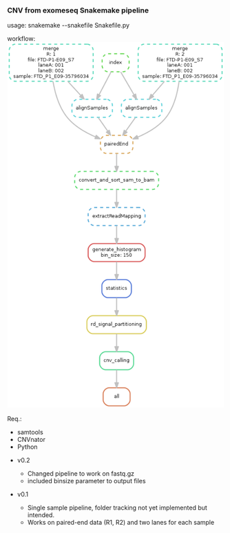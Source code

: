 
### CNV from exomeseq Snakemake pipeline

usage:
	snakemake --snakefile Snakefile.py

workflow:
	![alt workflow](https://raw.githubusercontent.com/crs/cnv-exomeseq/master/cnv-exomeseq.png)

Req.:
- samtools
- CNVnator
- Python

* v0.2
	- Changed pipeline to work on fastq.gz
	- included binsize parameter to output files

* v0.1 
	- Single sample pipeline, folder tracking not yet implemented but intended.
	- Works on paired-end data (R1, R2) and two lanes for each sample

